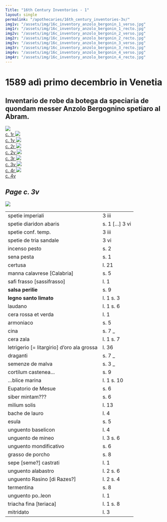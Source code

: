 ```yaml
---
Title: "16th Century Inventories - 1"
layout: single
permalink: "/apothecaries/16th_century_inventories-3v/"
img1v: "/assets/img/16c_inventory_anzolo_bergonin_1_verso.jpg"
img1r: "/assets/img/16c_inventory_anzolo_bergonin_1_recto.jpg"
img2v: "/assets/img/16c_inventory_anzolo_bergonin_2_verso.jpg"
img2r: "/assets/img/16c_inventory_anzolo_bergonin_2_recto.jpg"
img3v: "/assets/img/16c_inventory_anzolo_bergonin_3_verso.jpg"
img3r: "/assets/img/16c_inventory_anzolo_bergonin_3_recto.jpg"
img4v: "/assets/img/16c_inventory_anzolo_bergonin_4_verso.jpg"
img4r: "/assets/img/16c_inventory_anzolo_bergonin_4_recto.jpg"
---
```


# 1589 adì primo decembrio in Venetia

## Inventario de robe da botega da speciaria de quondam messer Anzolo Bergognino spetiaro al Abram.


<div class="thumb-nav">
<span class="thumb-nav-p"><a href="{{ site.baseurl }}apothecaries/16th_century_inventories-1r"><img class="thumb-menu" src="{{ page.img1r | relative_url }}"/>
<br/> c. 1r </a></span>
<span class="thumb-nav-p"><a href="{{ site.baseurl }}apothecaries/16th_century_inventories-1v/"><img class="thumb-menu" src="{{ page.img1v | relative_url }}"/>
<br/> c. 1v </a></span>
<span class="thumb-nav-p"><a href="{{ site.baseurl }}apothecaries/16th_century_inventories-2r/"><img class="thumb-menu" src="{{ page.img2r | relative_url }}"/>
<br/> c. 2r </a> </span>
<span class="thumb-nav-p"><a href="{{ site.baseurl }}apothecaries/16th_century_inventories-2v/"><img class="thumb-menu" src="{{ page.img2v | relative_url }}"/>
<br/> c. 2v </a> </span>
<span class="thumb-nav-p"><a href="{{ site.baseurl }}apothecaries/16th_century_inventories-3r/"><img class="thumb-menu" src="{{ page.img3r | relative_url }}"/>
<br/> c. 3r </a> </span>
<span class="thumb-nav-p"><a href="{{ site.baseurl }}apothecaries/16th_century_inventories-3v/"><img class="thumb-menu" src="{{ page.img3v | relative_url }}"/>
<br/> c. 3v </a> </span>
<span class="thumb-nav-p"><a href="{{ site.baseurl }}apothecaries/16th_century_inventories-4r/"><img class="thumb-menu" src="{{ page.img4r | relative_url }}"/>
<br/> c. 4r </a> </span>
<span class="thumb-nav-p"><a href="{{ site.baseurl }}apothecaries/16th_century_inventories-4v/"><img class="thumb-menu" src="{{ page.img4v | relative_url }}"/>
<br/> c. 4v </a> </span>
</div>

## *Page c. 3v*

<div class="side-by-side">

<p class="inventory-image-float"><a href="{{ page.img3v | relative_url }}"><img src="{{ page.img3v | relative_url }}"/></a></p>
<table class="inventory">
  <tbody>
    <tr>
      <td>spetie imperiali</td>
      <td>3 iii</td>
    </tr>
    <tr>
      <td>spetie diaridon abaris</td>
      <td>s. 1 […] 3 vi</td>
    </tr>
    <tr>
      <td>spetie conf. temp.</td>
      <td>3 iii</td>
    </tr>
    <tr>
      <td>spetie de tria sandale</td>
      <td>3 vi</td>
    </tr>
    <tr>
      <td>incenso pesto</td>
      <td>s. 2</td>
    </tr>
    <tr>
      <td>sena pesta</td>
      <td>s. 1</td>
    </tr>
    <tr>
      <td>certusa</td>
      <td>l. 21</td>
    </tr>
    <tr>
      <td>manna calavrese [Calabria]</td>
      <td>s. 5</td>
    </tr>
    <tr>
      <td>safi frasso [sassifrasso]</td>
      <td>l. 1</td>
    </tr>
    <tr>
      <td><strong>salsa perilie</strong></td>
      <td>s. 9</td>
    </tr>
    <tr>
      <td><strong>legno santo limato</strong></td>
      <td>l. 1 s. 3</td>
    </tr>
    <tr>
      <td>laudano</td>
      <td>l. 1 s. 6</td>
    </tr>
    <tr>
      <td>cera rossa et verda</td>
      <td>l. 1</td>
    </tr>
    <tr>
      <td>armoniaco</td>
      <td>s. 5</td>
    </tr>
    <tr>
      <td>cina</td>
      <td>s. 7 _</td>
    </tr>
    <tr>
      <td>cera zala</td>
      <td>l. 1 s. 7</td>
    </tr>
    <tr>
      <td>letrigerio [= litargirio] d’oro ala grossa</td>
      <td>l. 36</td>
    </tr>
    <tr>
      <td>draganti</td>
      <td>s. 7 _</td>
    </tr>
    <tr>
      <td>semenze de malva</td>
      <td>s. 3 _</td>
    </tr>
    <tr>
      <td>cortilum castenea…</td>
      <td>s. 9</td>
    </tr>
    <tr>
      <td>…blice marina</td>
      <td>l. 1 s. 10</td>
    </tr>
    <tr>
      <td>Eupatorio de Mesue</td>
      <td>s. 6</td>
    </tr>
    <tr>
      <td>siber mintam???</td>
      <td>s. 6</td>
    </tr>
    <tr>
      <td>milium solis</td>
      <td>l. 13</td>
    </tr>
    <tr>
      <td>bache de lauro</td>
      <td>l. 4</td>
    </tr>
    <tr>
      <td>esula</td>
      <td>s. 5</td>
    </tr>
    <tr>
      <td>unguento baselicon</td>
      <td>l. 4</td>
    </tr>
    <tr>
      <td>unguento de mineo</td>
      <td>l. 3 s. 6</td>
    </tr>
    <tr>
      <td>unguento mondificativo</td>
      <td>s. 6</td>
    </tr>
    <tr>
      <td>grasso de porcho</td>
      <td>s. 8</td>
    </tr>
    <tr>
      <td>sepe [seme?] castrati</td>
      <td>l. 1</td>
    </tr>
    <tr>
      <td>unguento alabastro</td>
      <td>l. 2 s. 6</td>
    </tr>
    <tr>
      <td>unguento Rasino [di Razes?]</td>
      <td>l. 2 s. 4</td>
    </tr>
    <tr>
      <td>termentina</td>
      <td>s. 8</td>
    </tr>
    <tr>
      <td>unguento po..leon</td>
      <td>l. 1</td>
    </tr>
    <tr>
      <td>triacha fina [teriaca]</td>
      <td>l. 1 s. 8</td>
    </tr>
    <tr>
      <td>mitridato</td>
      <td>l. 3</td>
    </tr>
  </tbody>
</table>
</div>
